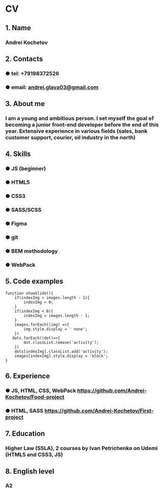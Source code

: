 # CV
## 1. Name 
###   Andrei Kochetov
## 2. Contacts 
###  ● tel: +79198372526 
###  ● email: andrei.glava03@gmail.com
## 3. About me
### I am a young and ambitious person. I set myself the goal of becoming a junior front-end developer before the end of this year. Extensive experience in various fields (sales, bank customer support, courier, oil industry in the north)
## 4. Skills
### ● JS (beginner)
### ● HTML5
### ● CSS3
### ● SASS/SCSS
### ● Figma
### ● git
### ● BEM methodology
### ● WebPack
## 5. Code examples
    function showSlide(){
        if(indexImg > images.length - 1){
            indexImg = 0;
        }
        if(indexImg < 0){
            indexImg = images.length - 1;
        }
        images.forEach((img) =>{
            img.style.display = ' none';
        })
       dots.forEach((dot)=>{
            dot.classList.remove('activity');
        })
        dots[indexImg].classList.add('activity');
        images[indexImg].style.display = 'block';
    }
## 6. Experience
### ● JS, HTML, CSS, WebPack  https://github.com/Andrei-Kochetov/Food-project
### ● HTML, SASS  https://github.com/Andrei-Kochetov/First-project
## 7. Education
### Higher Law (SSLA), 2 courses by Ivan Petrichenko on Udemi (HTML5 and CSS3, JS) 
## 8. English level 
### A2
